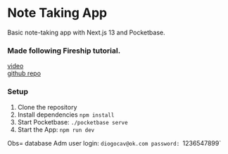 # Note Taking App

Basic note-taking app with Next.js 13 and Pocketbase. 

### Made following Fireship tutorial.
[video](https://www.youtube.com/watch?v=__mSgDEOyv8&t=231s&ab_channel=BeyondFireship)
<br>
[github repo](https://github.com/fireship-io/next13-pocketbase-demo)

### Setup

1. Clone the repository
2. Install dependencies `npm install`
3. Start Pocketbase: `./pocketbase serve`
4. Start the App: `npm run dev`

Obs= database Adm user
login: `diogocav@ok.com
password: `1236547899`
